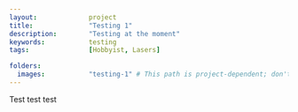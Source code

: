 ```yaml
---
layout:             project
title:              "Testing 1"
description:        "Testing at the moment"
keywords:           testing
tags:               [Hobbyist, Lasers]

folders:
  images:           "testing-1" # This path is project-dependent; don't forget to change it!
---
```


Test test test
